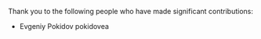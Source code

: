 Thank you to the following people who have made significant contributions:

- Evgeniy Pokidov pokidovea
